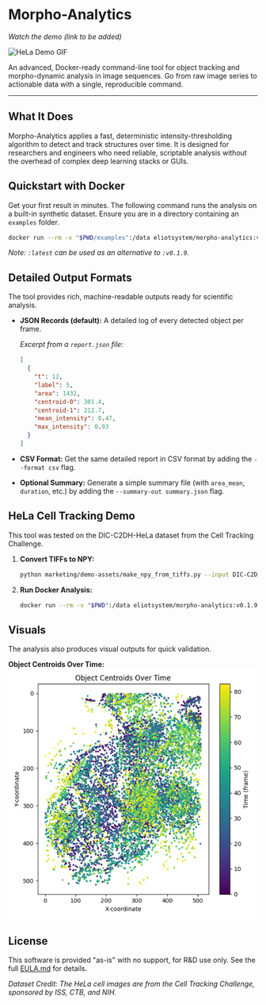 # Morpho-Analytics

*Watch the demo (link to be added)*

![HeLa Demo GIF](docs/media/demo-hela.gif)

An advanced, Docker-ready command-line tool for object tracking and morpho-dynamic analysis in image sequences. Go from raw image series to actionable data with a single, reproducible command.

---

## What It Does

Morpho-Analytics applies a fast, deterministic intensity-thresholding algorithm to detect and track structures over time. It is designed for researchers and engineers who need reliable, scriptable analysis without the overhead of complex deep learning stacks or GUIs.

## Quickstart with Docker

Get your first result in minutes. The following command runs the analysis on a built-in synthetic dataset. Ensure you are in a directory containing an `examples` folder.

```bash
docker run --rm -v "$PWD/examples":/data eliotsystem/morpho-analytics:v0.1.9 report /data/synth.npy --out /data/report.json --fig /data/report.png
```
*Note: `:latest` can be used as an alternative to `:v0.1.9`.*

## Detailed Output Formats

The tool provides rich, machine-readable outputs ready for scientific analysis.

*   **JSON Records (default):** A detailed log of every detected object per frame.

    *Excerpt from a `report.json` file:*
    ```json
    [
      {
        "t": 12,
        "label": 5,
        "area": 1432,
        "centroid-0": 301.4,
        "centroid-1": 212.7,
        "mean_intensity": 0.47,
        "max_intensity": 0.93
      }
    ]
    ```

*   **CSV Format:** Get the same detailed report in CSV format by adding the `--format csv` flag.

*   **Optional Summary:** Generate a simple summary file (with `area_mean`, `duration`, etc.) by adding the `--summary-out summary.json` flag.

## HeLa Cell Tracking Demo

This tool was tested on the DIC-C2DH-HeLa dataset from the Cell Tracking Challenge.

1.  **Convert TIFFs to NPY:**
    ```bash
    python marketing/demo-assets/make_npy_from_tiffs.py --input DIC-C2DH-HeLa/01 --output hela_series.npy
    ```
2.  **Run Docker Analysis:**
    ```bash
    docker run --rm -v "$PWD":/data eliotsystem/morpho-analytics:v0.1.9 report /data/hela_series.npy --out /data/report.json --fig /data/report.png
    ```

## Visuals

The analysis also produces visual outputs for quick validation.

**Object Centroids Over Time:**
![Object Centroids Plot](docs/media/centroids_hela.png)

## License

This software is provided "as-is" with no support, for R&D use only. See the full [EULA.md](EULA.md) for details.

*Dataset Credit: The HeLa cell images are from the Cell Tracking Challenge, sponsored by ISS, CTB, and NIH.*